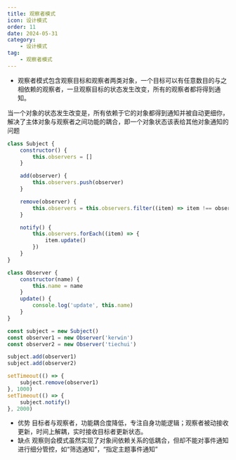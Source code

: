 ```yaml
---
title: 观察者模式
icon: 设计模式
order: 11
date: 2024-05-31
category:
    - 设计模式
tag:
    - 观察者模式
---
```


- 观察者模式包含观察目标和观察者两类对象，一个目标可以有任意数目的与之相依赖的观察者，一旦观察目标的状态发生改变，所有的观察者都将得到通知。

当一个对象的状态发生改变是，所有依赖于它的对象都得到通知并被自动更细你，解决了主体对象与观察者之间功能的耦合，即一个对象状态该表给其他对象通知的问题

```js
class Subject {
    constructor() {
        this.observers = []
    }

    add(observer) {
        this.observers.push(observer)
    }

    remove(observer) {
        this.observers = this.observers.filter((item) => item !== observer)
    }

    notify() {
        this.observers.forEach((item) => {
            item.update()
        })
    }
}

class Observer {
    constructor(name) {
        this.name = name
    }
    update() {
        console.log('update', this.name)
    }
}

const subject = new Subject()
const observer1 = new Observer('kerwin')
const observer2 = new Observer('tiechui')

subject.add(observer1)
subject.add(observer2)

setTimeout(() => {
    subject.remove(observer1)
}, 1000)
setTimeout(() => {
    subject.notify()
}, 2000)
```

- 优势
目标者与观察者，功能耦合度降低，专注自身功能逻辑；观察者被动接收更新，时间上解耦，实时接收目标者更新状态。
- 缺点
观察则会模式虽然实现了对象间依赖关系的低耦合，但却不能对事件通知进行细分管控，如“筛选通知”，“指定主题事件通知”
